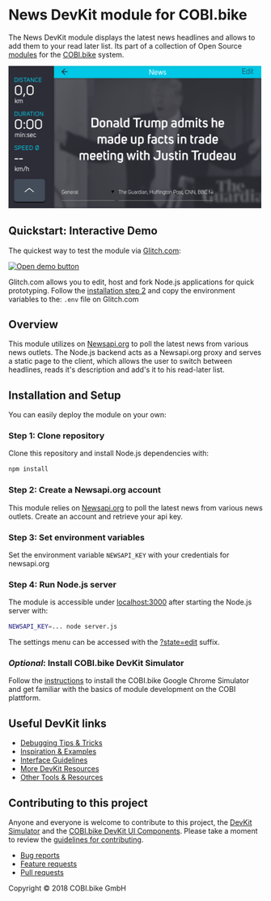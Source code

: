 # News DevKit module for COBI.bike

The News DevKit module displays the latest news headlines and allows to add them to your read later list.
Its part of a collection of Open Source [modules](https://cobi.bike/devkit) for the [COBI.bike](https://cobi.bike) system.

<img src="screenshot.png" width="500px" alt="COBI.bike News module">

## Quickstart: Interactive Demo

The quickest way to test the module via [Glitch.com](https://glitch.com):

[<img src="https://cdn.cobi.bike/static/devkit-assets/github/open_demo_button.png" width="170px" alt="Open demo button">](https://glitch.com/edit/#!/import/github/cobi-bike/Module-News)

Glitch.com allows you to edit, host and fork Node.js applications for quick prototyping.
Follow the [installation step 2](#installation-and-setup) and copy the environment variables to the: `.env` file on Glitch.com

## Overview
This module utilizes on [Newsapi.org](https://newsapi.org/register) to poll the latest news from various news outlets.
The Node.js backend acts as a Newsapi.org proxy and serves a static page to the client, which allows the user to switch between headlines, reads it's description and add's it to his read-later list.

## Installation and Setup

You can easily deploy the module on your own:

### Step 1: Clone repository

Clone this repository and install Node.js dependencies with:

``` bash
npm install
```  

### Step 2: Create a Newsapi.org account

This module relies on [Newsapi.org](https://newsapi.org/register) to poll the latest news from various news outlets. Create an account and retrieve your api key.

### Step 3: Set environment variables

Set the environment variable `NEWSAPI_KEY` with your credentials for newsapi.org


### Step 4: Run Node.js server

The module is accessible under [localhost:3000](http://localhost:3000/) after starting the Node.js server with:
``` bash
NEWSAPI_KEY=... node server.js
```  
The settings menu can be accessed with the [?state=edit](http://localhost:3000/?state=edit) suffix.

### _Optional_: Install COBI.bike DevKit Simulator

Follow the [instructions](https://github.com/cobi-bike/DevKit#-test-your-module) to install the COBI.bike Google Chrome Simulator and get familiar with the basics of module development on the COBI plattform.

## Useful DevKit links

* [Debugging Tips & Tricks](https://github.com/cobi-bike/DevKit#debugging-tips--tricks)
* [Inspiration & Examples](https://github.com/cobi-bike/DevKit#inspiration--examples)
* [Interface Guidelines](https://github.com/cobi-bike/DevKit#interface-guidelines)
* [More DevKit Resources](https://github.com/cobi-bike/DevKit#inspiration--examples)
* [Other Tools & Resources](https://github.com/cobi-bike/DevKit#other-tools--resources)


## Contributing to this project

Anyone and everyone is welcome to contribute to this project, the [DevKit Simulator](https://github.com/cobi-bike/DevKit-Simulator) and the [COBI.bike DevKit UI Components](https://github.com/cobi-bike/DevKit-UI). Please take a moment to review the [guidelines for contributing](https://github.com/cobi-bike/DevKit/blob/master/CONTRIBUTING.md).

* [Bug reports](https://github.com/cobi-bike/DevKit/blob/master/CONTRIBUTING.md#bugs)
* [Feature requests](https://github.com/cobi-bike/DevKit/blob/master/CONTRIBUTING.md#features)
* [Pull requests](https://github.com/cobi-bike/DevKit/blob/master/CONTRIBUTING.md#pull-requests)

Copyright © 2018 COBI.bike GmbH